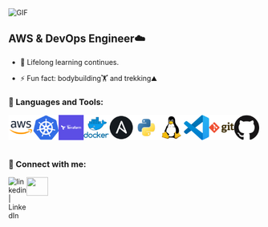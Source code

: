 <img align="on" alt="GIF" src="https://github.com/abhisheknaiidu/abhisheknaiidu/blob/master/code.gif?raw=true" width="850" height="350" />

##  AWS & DevOps Engineer☁️

- 🌱 Lifelong learning continues.

- ⚡ Fun fact: bodybuilding🏋️ and trekking⛰️




### 🔧 Languages and Tools:

[<img align="left" alt="AWS" width="50px" src="https://raw.githubusercontent.com/github/explore/cebd63002168a05a6a642f309227eefeccd92950/topics/aws/aws.png" />][AWS]
[<img align="left" alt="Kubernetes" width="50px" src="https://raw.githubusercontent.com/github/explore/cebd63002168a05a6a642f309227eefeccd92950/topics/kubernetes/kubernetes.png" />][kubernetes]
[<img align="left" alt="terraform" width="50px" src="https://raw.githubusercontent.com/github/explore/cebd63002168a05a6a642f309227eefeccd92950/topics/terraform/terraform.png" />][terraform]
[<img align="left" alt="docker" width="50px" src="https://raw.githubusercontent.com/github/explore/cebd63002168a05a6a642f309227eefeccd92950/topics/docker/docker.png" />][docker]
[<img align="left" alt="Ansible" width="50px" src="https://raw.githubusercontent.com/github/explore/78df643247d429f6cc873026c0622819ad797942/topics/ansible/ansible.png" />][ansible]
[<img align="left" alt="Python" width="50px" src="https://raw.githubusercontent.com/github/explore/cebd63002168a05a6a642f309227eefeccd92950/topics/python/python.png" />][python]
[<img align="left" alt="linux" width="50px" src="https://raw.githubusercontent.com/github/explore/cebd63002168a05a6a642f309227eefeccd92950/topics/linux/linux.png" />][linux]
[<img align="left" alt="Visual Studio Code" width="50px" src="https://raw.githubusercontent.com/github/explore/80688e429a7d4ef2fca1e82350fe8e3517d3494d/topics/visual-studio-code/visual-studio-code.png" />][vsCode]
[<img align="left" alt="Git" width="50px" src="https://raw.githubusercontent.com/github/explore/80688e429a7d4ef2fca1e82350fe8e3517d3494d/topics/git/git.png" />][git]
[<img align="left" alt="GitHub" width="50px" src="https://raw.githubusercontent.com/github/explore/78df643247d429f6cc873026c0622819ad797942/topics/github/github.png" />][github]
<br />

[vsCode]: https://code.visualstudio.com
[git]: https://git-scm.com
[github]: https://github.com
[linux]: https://www.linux.org/
[python]: https://www.python.org
[AWS]: https://aws.amazon.com
[kubernetes]: https://kubernetes.io/
[terraform]: https://www.terraform.io
[docker]: https://www.docker.com/
[ansible]: https://www.ansible.com/
<br />
<br />

### 📩 Connect with me:

[<img align="left" alt="linkedin | LinkedIn" width="36px" src="https://raw.githubusercontent.com/peterthehan/peterthehan/master/assets/linkedin.svg" />][linkedin]
[<img align="left" height="37" width="43" src="https://cdn.jsdelivr.net/npm/simple-icons@v4/icons/gmail.svg" />][gmail]


<br />


[linkedin]: https://www.linkedin.com/in/yigitaslantekin/
[gmail]: mailto:92yigitaslantekin@gmail.com
<br />